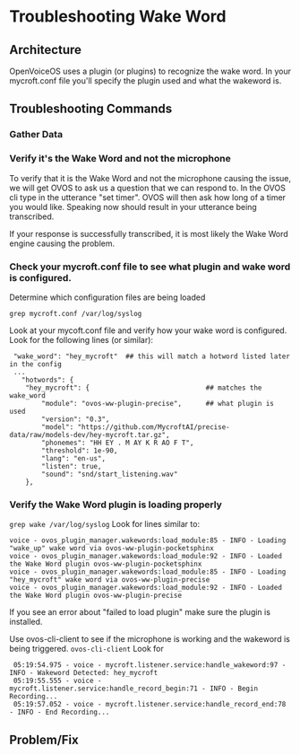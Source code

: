 # Troubleshooting Wake Word

## Architecture
OpenVoiceOS uses a plugin (or plugins) to recognize the wake word.  In your mycroft.conf file you'll specify the plugin used and what the wakeword is.  
## Troubleshooting Commands
### Gather Data

### Verify it's the Wake Word and not the microphone
To verify that it is the Wake Word and not the microphone causing the issue, we will get OVOS to ask us a question that we can respond to.  In the OVOS cli type in the utterance "set timer".  OVOS will then ask how long of a timer you would like.  Speaking now should result in your utterance being transcribed.

If your response is successfully transcribed, it is most likely the Wake Word engine causing the problem.

### Check your mycroft.conf file to see what plugin and wake word is configured.
Determine which configuration files are being loaded
``` 
grep mycroft.conf /var/log/syslog
```
Look at your mycoft.conf file and verify how your wake word is configured.   Look for the following lines (or similar):
```
 "wake_word": "hey_mycroft"  ## this will match a hotword listed later in the config
 ...
   "hotwords": {
    "hey_mycroft": {                             ## matches the wake_word
        "module": "ovos-ww-plugin-precise",      ## what plugin is used
        "version": "0.3",
        "model": "https://github.com/MycroftAI/precise-data/raw/models-dev/hey-mycroft.tar.gz",
        "phonemes": "HH EY . M AY K R AO F T",
        "threshold": 1e-90,
        "lang": "en-us",
        "listen": true,
        "sound": "snd/start_listening.wav"
    },
```
### Verify the Wake Word plugin is loading properly
`grep wake /var/log/syslog`
Look for lines similar to:
```
voice - ovos_plugin_manager.wakewords:load_module:85 - INFO - Loading "wake_up" wake word via ovos-ww-plugin-pocketsphinx
voice - ovos_plugin_manager.wakewords:load_module:92 - INFO - Loaded the Wake Word plugin ovos-ww-plugin-pocketsphinx
voice - ovos_plugin_manager.wakewords:load_module:85 - INFO - Loading "hey_mycroft" wake word via ovos-ww-plugin-precise
voice - ovos_plugin_manager.wakewords:load_module:92 - INFO - Loaded the Wake Word plugin ovos-ww-plugin-precise
```
If you see an error about "failed to load plugin" make sure the plugin is installed. 

Use ovos-cli-client to see if the microphone is working and the wakeword is being triggered.
`ovos-cli-client`
Look for
``` 
 05:19:54.975 - voice - mycroft.listener.service:handle_wakeword:97 - INFO - Wakeword Detected: hey_mycroft
 05:19:55.555 - voice - mycroft.listener.service:handle_record_begin:71 - INFO - Begin Recording...
 05:19:57.052 - voice - mycroft.listener.service:handle_record_end:78 - INFO - End Recording...
```
## Problem/Fix